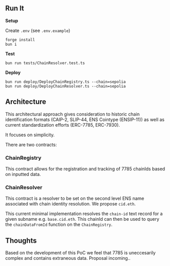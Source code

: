 ## Run It

**Setup**

Create `.env` (see `.env.example`)

```
forge install
bun i
```

**Test**
```
bun run tests/ChainResolver.test.ts
```

**Deploy**
```
bun run deploy/DeployChainRegistry.ts --chain=sepolia
bun run deploy/DeployChainResolver.ts --chain=sepolia
```

## Architecture

This architectural approach gives consideration to historic chain identification formats (CAIP-2, SLIP-44, ENS Cointype (ENSIP-11)) as well as current standardization efforts (ERC-7785, ERC-7930).

It focuses on simplicity.

There are two contracts:

### ChainRegistry

This contract allows for the registration and tracking of 7785 chainIds based on inputted data.

### ChainResolver

This contract is a resolver to be set on the second level ENS name associated with chain identity resolution. We propose `cid.eth`.

This current minimal implementation resolves the `chain-id` text record for a given subname e.g. `base.cid.eth`. This chainId can then be used to query the `chainDataFromId` function on the `ChainRegistry`.

## Thoughts

Based on the development of this PoC we feel that 7785 is uneccesarily complex and contains extraneous data. Proposal incoming..